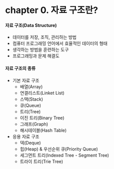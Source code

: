# chapter 0. 자료 구조란?

#### 자료 구조(Data Structure)
* 데이터를 저장, 조직, 관리하는 방법   
* 컴퓨터 프로그래밍 언어에서 효율적인 데이터의 형태
* 생각하는 방법을 훈련하는 도구
* 프로그래밍과 문제 해결도   

#### 자료 구조의 종류
* 기본 자료 구조
  * 배열(Array)
  * 연결리스트(Linket List)
  * 스택(Stack)
  * 큐(Queue)
  * 트리(Tree)
  * 이진 트리(Binary Tree)
  * 그래프(Graph)
  * 해시테이블(Hash Table)
* 응용 자료 구조
  * 덱(Deque)
  * 힙(Heap) & 우선순위 큐(Priority Queue)
  * 세그먼트 트리(Indexed Tree - Segment Tree)
  * 트라이 트리(Trie Tree)
